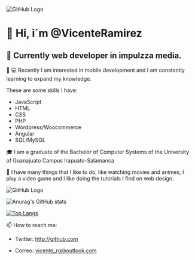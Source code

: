 
![GitHub Logo](https://github.com/VicenteRamirez/Assets_md/blob/main/Love%20Couple.jpg)

# 👋 Hi, i´m @VicenteRamirez
## :date: Currently web developer in impulzza media.


:iphone: :computer: Recently I am interested in mobile development and I am constantly learning to expand my knowledge.

These are some skills I have:

* JavaScript
* HTML
* CSS
* PHP
* Wordpress/Woocommerce
* Angular
* SQL/MySQL

:mortar_board: I am a graduate of the Bachelor of Computer Systems of the University of Guanajuato Campus Irapuato-Salamanca

:bow: I have many things that I like to do, like watching movies and animes, I play a video game and I like doing the tutorials I find on web design.

![GitHub Logo](https://github.com/VicenteRamirez/Assets_md/blob/main/Love%20Couple.jpg)


![Anurag's GitHub stats](https://github-readme-stats.vercel.app/api?username=VicenteRamirez&hide=contribs,prs&theme=dracula)


[![Top Langs](https://github-readme-stats.vercel.app/api/top-langs/?username=VicenteRamirez&layout=compact&theme=dracula)](https://github.com/anuraghazra/github-readme-stats)

📫 How to reach me:
* Twitter: http://github.com

* Correo: vicente_rg@outlook.com




<!--
VicenteRamirez/VicenteRamirez is a ✨ special ✨ repository because its `README.md` (this file) appears on your GitHub profile.
You can click the Preview link to take a look at your changes.
-->
